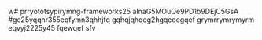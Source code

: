 w# prryototsypirymng-frameworks25
aInaG5MOuQe9PD1b9DEjC5GsA
#ge25yqqhr355eqfymn3qhhjfq
gqhqjqhqeg2hgqeqegqef
grymrrymrymyrm
eqvyj2225y45
fqewqef
sfv
